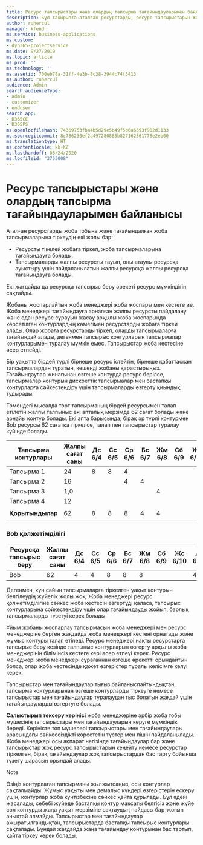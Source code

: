 ```yaml
---
title: Ресурс тапсырыстары және олардың тапсырма тағайындауларымен байланысы
description: Бұл тақырыпта аталған ресурстарды, ресурс тапсырыстарын және тапсырма тағайындауларын басқару және олардың бір-бірімен қалай байланысқаны туралы ақпарат берілген.
author: ruhercul
manager: kfend
ms.service: business-applications
ms.custom:
- dyn365-projectservice
ms.date: 9/27/2019
ms.topic: article
ms.prod: ''
ms.technology: ''
ms.assetid: 700eb78a-31ff-4e3b-8c38-3944c74f3413
ms.author: ruhercul
audience: Admin
search.audienceType:
- admin
- customizer
- enduser
search.app:
- D365CE
- D365PS
ms.openlocfilehash: 74369753fba4b5d29e5b49f5b6a6593f902d1133
ms.sourcegitcommit: 8c786230ef2a497280885b827162561776e2eb00
ms.translationtype: HT
ms.contentlocale: kk-KZ
ms.lasthandoff: 03/24/2020
ms.locfileid: "3753008"
---
```

# <a name="resource-bookings-and-how-they-relate-to-task-assignments"></a>Ресурс тапсырыстары және олардың тапсырма тағайындауларымен байланысы


Аталған ресурстарды жоба тобына және тағайындалған жоба тапсырмаларына тіркеудің екі жолы бар:

- Ресурсты тікелей жобаға тіркеп, жоба тапсырмаларына тағайындауға болады.
- Тапсырмаларды жалпы ресурсты тауып, оны атаулы ресурсқа ауыстыру үшін пайдаланылатын жалпы ресурсқа жалпы ресурсқа тағайындауға болады. 

Екі жағдайда да ресурсқа тапсырыс беру әрекеті ресурс мүмкіндігін сақтайды.

Жобаны жоспарлайтын жоба менеджері жоба жоспары мен кестеге ие. Жоба менеджері тағайындауға арналған жалпы ресурсты пайдалану және одан ресурс сұрауын жасау арқылы жоба жоспарында көрсетілген контурлардың көмегімен ресурстарды жобаға тіркей алады. Олар жобаға ресурстарды тіркеп, оларды тапсырмаларға тағайындай алады, дегенмен тапсырыс контурларын тапсырмалар контурларымен туралау мүмкін емес. Тапсырыстар жоба кестесіне әсер етпейді.

Бір уақытта бірдей түрлі бірнеше ресурс істейтін, бірнеше қабаттасқан тапсырмалардан тұратын, кешенді жобаны қарастырыңыз. Тағайындаулар жинағынан өзгеше контурда ресурс берілсе, тапсырмалар контурын дискреттік тапсырмалар мен бастапқы контурларға сәйкестендіру үшін тапсырмаларды өзгерту қиындық тудырады.

Төмендегі мысалда төрт тапсырманың бірдей ресурсымен талап етілетін жалпы талпыныс екі апталық мерзімде 62 сағат болады және арнайы контур болады. Екі апта барысында, бірақ әр түрлі контурмен Bob ресурсы 62 сағатқа тіркелсе, талап пен тапсырыстар туралау күйінде болады.

| **Тапсырма контурлары**    | **Жалпы сағат саны** | Дс 6/4 | Сс 6/5 | Ср 6/6 | Бс 6/7 | Жм 6/8 | Сб 6/9 | Жс 6/10 | Дс 6/11 | Сс 6/12 | Ср 6/13 | Бс 6/14 | Жм 6/15 |
|----------------------|-----------------|--------|--------|--------|--------|--------|--------|---------|---------|---------|---------|---------|---------|
| Тапсырма 1               | 24              | 8      | 8      | 4      |        |        |        |         |         |         | 4       |         |         |
| Тапсырма 2               | 16              |        |        | 4      | 4      |        |        |         | 8       |         |         |         |         |
| Тапсырма 3               | 1,0              |        |        |        |        | 4      |        |         |         | 4       |         | 2       |         |
| Тапсырма 4               | 12              |        |        |        |        |        |        |         |         |         | 4       |         | 8       |
|                      |                 |        |        |        |        |        |        |         |         |         |         |         |         |
| **Қорытындылар**           | 62              | 8      | 8      | 8      | 4      | 4      |        |         | 8       | 4       | 8       | 2       | 8       |
|                      |                 |        |        |        |        |        |        |         |         |         |         |

### <a name="bobs-availability"></a>Bob қолжетімділігі
| **Ресурсқа тапсырыс беру** | **Жалпы сағат саны** | Дс 6/4 | Сс 6/5 | Ср 6/6 | Бс 6/7 | Жм 6/8 | Сб 6/9 | Жс 6/10 | Дс 6/11 | Сс 6/12 | Ср 6/13 | Бс 6/14 | Жм 6/15 |
|------------------------|-----------------|--------|--------|--------|--------|--------|--------|---------|---------|---------|---------|---------|---------|
| Bob                    | 62              | 4      | 4      | 8      | 8      | 8      |        |         | 4       | 4       | 8       | 8       | 6       |

Дегенмен, күн сайын тапсырмаларға тіркелген уақыт контурын белгілеудің жүйелік жолы жоқ. Жоба менеджері ресурс қолжетімділігіне сәйкес жоба кестесін өзгертуді қаласа, тапсырыс контурларына сәйкестендіру үшін олар тағайындауды жойып, барлық тапсырмаларды түзетуі керек болады.

Ұйым жобаны жоспарлау тапсырмасын жоба менеджері мен ресурс менеджеріне берген жағдайда жоба менеджері кестені орнатады және жұмыс контуры талап етіледі. Ресурс менеджері нақты ресурстарға тапсырыс беру кезінде талпыныс контурларын өзгерту арқылы жоба менеджерінің білімінсіз кестеге кері әсер етпеуі керек. Ресурс менеджері жоба менеджері сұрағаннан өзгеше әрекетті орындайтын болса, олар жоба кестесінде қажет өзгерістер туралы келісімге келуі керек.

Тапсырыстар мен тағайындаулар тығыз байланыспайтындықтан, тапсырма контурларынан өзгеше контурларды тіркеуге немесе тапсырыстар мен тағайындаулар туралаудан тыс болатын жағдай үшін тағайындауларды өзгертуге болады.

**Салыстырып тексеру көрінісі** жоба менеджеріне әрбір жоба тобы мүшесінің тапсырыстары мен тағайындауларын көруге мүмкіндік береді. Көріністе топ мүшелері тапсырыстары мен тағайындаулары арасындағы сәйкессіздікті көрсететін түстер мен пішін пайдаланылады. Жоба менеджері осы ақпарат негізінде тағайындаулар бар және тапсырыстар жоқ ресурс тапсырыстарын кеңейту немесе ресурстар тіркелген, бірақ тағайындаулар жоқ тапсырыстардан бас тарту бойынша түзету шарасын орындай алады.

> [!NOTE]
> Өзіңіз контурлаған тапсырманы жылжытсаңыз, осы контурлар сақталмайды. Жұмыс уақыты мен демалыс күндері өзгерістерін ескеру үшін, контурлар жоба күнтізбесіне сәйкес қайта құрылады. Бұл әдейі жасалады, себебі жүйеде бастапқы контур мақсаты белгісіз және жүйе сол контурды жаңа уақыт мерзіміне сақтаудың пайдасы бар-жоғын анықтай алмайды. Тапсырыстар мен тағайындаулар ажыратылғандықтан, тапсырыстарда бастапқы тапсырыс контурлары сақталады. Бұндай жағдайда жаңа тағайындау контурынан бас тартып, қайта тіркеу керек болады.

